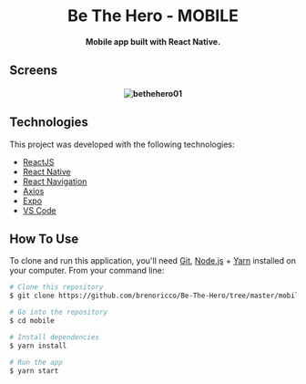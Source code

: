 <h1 align="center">
    Be The Hero - MOBILE
</h1>

<h4 align="center">
  Mobile app built with React Native.
</h4>

## Screens

<h4 align="center">
  <img src="https://res.cloudinary.com/dmmewbzfi/image/upload/v1585244129/bethe-heromobile_dylj8j.jpg" alt="bethehero01">
</h4>

## Technologies

This project was developed with the following technologies:

- [ReactJS](https://reactjs.org/)
- [React Native](https://reactnative.dev/)
- [React Navigation](https://reactnavigation.org/)
- [Axios](https://github.com/axios/axios)
- [Expo](https://expo.io/)
- [VS Code][vc]

## How To Use

To clone and run this application, you'll need [Git](https://git-scm.com), [Node.js][nodejs] + [Yarn][yarn] installed on your computer. From your command line:

```bash
# Clone this repository
$ git clone https://github.com/brenoricco/Be-The-Hero/tree/master/mobile

# Go into the repository
$ cd mobile

# Install dependencies
$ yarn install

# Run the app
$ yarn start
```

[nodejs]: https://nodejs.org/
[yarn]: https://yarnpkg.com/
[vc]: https://code.visualstudio.com/
